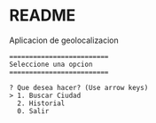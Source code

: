 # README
Aplicacion de geolocalizacion

```
=========================
Seleccione una opcion
=========================

? Que desea hacer? (Use arrow keys)
> 1. Buscar Ciudad
  2. Historial
  0. Salir
  ```